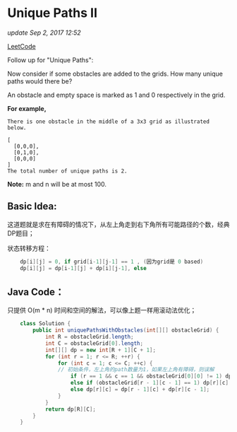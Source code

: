 # Unique Paths II

_update Sep 2, 2017 12:52_

[LeetCode](https://leetcode.com/problems/unique-paths-ii/description/)

Follow up for "Unique Paths":

Now consider if some obstacles are added to the grids. How many unique paths would there be?

An obstacle and empty space is marked as 1 and 0 respectively in the grid.

**For example,**

```text
There is one obstacle in the middle of a 3x3 grid as illustrated below.

[
  [0,0,0],
  [0,1,0],
  [0,0,0]
]
The total number of unique paths is 2.
```

**Note:** m and n will be at most 100.

## Basic Idea:

这道题就是求在有障碍的情况下，从左上角走到右下角所有可能路径的个数，经典DP题目；

状态转移方程：

```java
    dp[i][j] = 0, if grid[i-1][j-1] == 1 , (因为grid是 0 based)
    dp[i][j] = dp[i-1][j] + dp[i][j-1], else
```

## Java Code：

只提供 O\(m \* n\) 时间和空间的解法，可以像上题一样用滚动法优化；

```java
    class Solution {
        public int uniquePathsWithObstacles(int[][] obstacleGrid) {
            int R = obstacleGrid.length;
            int C = obstacleGrid[0].length;
            int[][] dp = new int[R + 1][C + 1];
            for (int r = 1; r <= R; ++r) {
                for (int c = 1; c <= C; ++c) {
                // 初始条件，左上角的path数量为1，如果左上角有障碍，则误解
                    if (r == 1 && c == 1 && obstacleGrid[0][0] != 1) dp[r][c] = 1;
                    else if (obstacleGrid[r - 1][c - 1] == 1) dp[r][c] = 0;
                    else dp[r][c] = dp[r - 1][c] + dp[r][c - 1];
                }
            }
            return dp[R][C];
        }
    }
```

